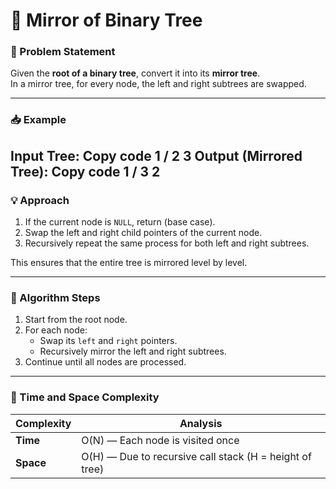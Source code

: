# 🌳 Mirror of Binary Tree

### 🧩 Problem Statement
Given the **root of a binary tree**, convert it into its **mirror tree**.  
In a mirror tree, for every node, the left and right subtrees are swapped.

---

### 📥 Example

**Input Tree:**
Copy code
1
/
2 3
**Output (Mirrored Tree):**
Copy code
1
/
3 2
---

### 💡 Approach

1. If the current node is `NULL`, return (base case).  
2. Swap the left and right child pointers of the current node.  
3. Recursively repeat the same process for both left and right subtrees.

This ensures that the entire tree is mirrored level by level.

---

### 🧠 Algorithm Steps

1. Start from the root node.  
2. For each node:
   - Swap its `left` and `right` pointers.
   - Recursively mirror the left and right subtrees.
3. Continue until all nodes are processed.

---

### 🧮 Time and Space Complexity

| Complexity | Analysis |
|-------------|-----------|
| **Time** | O(N) — Each node is visited once |
| **Space** | O(H) — Due to recursive call stack (H = height of tree) |
